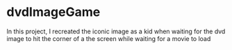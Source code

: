 # dvdImageGame
In this project, I recreated the iconic image as a kid when waiting for the dvd image to hit the corner of a the screen while waiting for a movie to load
